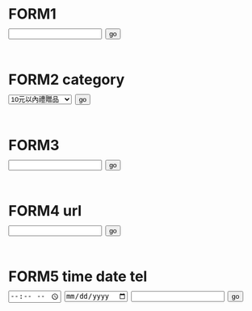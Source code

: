 <!DOCTYPE html>
<html>
<head>
<meta charset="utf-8">
<title> 我的表格</title>
</head>
<body>
<h1>FORM1</hl>
<form action="https://www.nyl68.tw/search_num"method="GET">
<input type="text"name="category">
<input type="submit"value="go">
</form>
<br>
<hl>FORM2 category</hl>
<form action="https://www.my168.tw/search_num"method="GET">
<select name="category">
<option value="10">10元以內禮贈品</option>
<option value="20">20元以內禮贈品</option>
<option value="30">30元以內禮贈品</option>
<option value="50">50元以內禮贈品</option>
<option value="100">100元以內禮贈品</option>
<option value="150">150元以內禮贈品</option>
<option value="200">200元以內禮贈品</option>
<option value="250">250元以內禮贈品</option>
<option value="300">300元以內禮贈品</option>
<option value="350">350元以內禮贈品</option>
<option value="400">400元以內禮贈品</option>
</select>
<input type="submit"value="go">
</form>
<br>
<hl>FORM3</hl>
<form action="https://www.nyl68.tw/search_num"method="GET">
<input type="text"name="key">
<input type="hidden"name="cat"value="DPA">
<input type="submit"value="go">
</form>
<br>
<hl>FORM4 url</hl>
<form action="https://www.nyl68.tw/search_num"method ="GET">
<input type="url"name="url">
<input type="submit"value="go">
</form>
<br>
<hl>FORM5 time date tel</hl>
<form action="https://www.nyl68.tw/search_num"method="GET">
<input type="time"name="time">
<input type="date"name="date">
<input type="tel"name="tel">
<input type="submit"value="go">
</form>
</body>
</html>
